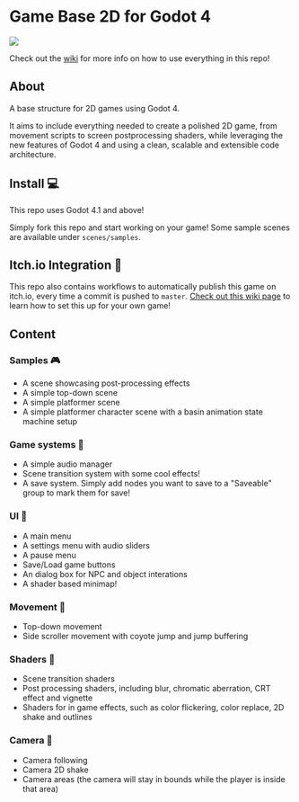 # Game Base 2D for Godot 4

![](https://github.com/GuilhermeGSousa/game-base-2D/blob/master/main_menu.gif)

Check out the [wiki](https://github.com/GuilhermeGSousa/game-base-2D/wiki) for more info on how to use everything in this repo!

## About
A base structure for 2D games using Godot 4.

It aims to include everything needed to create a polished 2D game, from movement scripts to screen postprocessing shaders, while leveraging the new features of Godot 4 and using a clean, scalable and extensible code architecture.

## Install :computer:
This repo uses Godot 4.1 and above!

Simply fork this repo and start working on your game! Some sample scenes are available under `scenes/samples`.

## Itch.io Integration :robot:
This repo also contains workflows to automatically publish this game on itch.io, every time a commit is pushed to `master`. [Check out this wiki page](https://github.com/GuilhermeGSousa/game-base-2D/wiki/Itch.io-Integration) to learn how to set this up for your own game!

## Content

### Samples :video_game:

- A scene showcasing post-processing effects
- A simple top-down scene
- A simple platformer scene
- A simple platformer character scene with a basin animation state machine setup

### Game systems :wrench:
- A simple audio manager
- Scene transition system with some cool effects!
- A save system. Simply add nodes you want to save to a "Saveable" group to mark them for save!

### UI :pencil:
- A main menu
- A settings menu with audio sliders
- A pause menu
- Save/Load game buttons
- An dialog box for NPC and object interations
- A shader based minimap!

### Movement :running:
- Top-down movement
- Side scroller movement with coyote jump and jump buffering

### Shaders :art:
- Scene transition shaders
- Post processing shaders, including blur, chromatic aberration, CRT effect and vignette
- Shaders for in game effects, such as color flickering, color replace, 2D shake and outlines

### Camera :movie_camera:
- Camera following
- Camera 2D shake
- Camera areas (the camera will stay in bounds while the player is inside that area)
